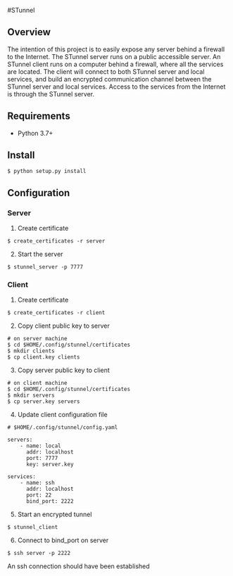 #STunnel

## Overview
The intention of this project is to easily expose any server behind a
firewall to the Internet. The STunnel server runs on a public accessible
server. An STunnel client runs on a computer behind a firewall,
where all the services are located. The client will connect to both 
STunnel server and local services, and build an encrypted communication
channel between the STunnel server and local services. Access to the services
from the Internet is through the STunnel server.

## Requirements
* Python 3.7+

## Install
```
$ python setup.py install
```

## Configuration

### Server
1. Create certificate
```
$ create_certificates -r server
```

2. Start the server
```
$ stunnel_server -p 7777
```

### Client
1. Create certificate
```
$ create_certificates -r client
```

2. Copy client public key to server
```
# on server machine
$ cd $HOME/.config/stunnel/certificates
$ mkdir clients
$ cp client.key clients
```

3. Copy server public key to client
```
# on client machine
$ cd $HOME/.config/stunnel/certificates
$ mkdir servers
$ cp server.key servers
```

4. Update client configuration file
```
# $HOME/.config/stunnel/config.yaml

servers:
    - name: local
      addr: localhost
      port: 7777
      key: server.key

services:
    - name: ssh
      addr: localhost
      port: 22
      bind_port: 2222
```

5. Start an encrypted tunnel
```
$ stunnel_client
```

6. Connect to bind_port on server
```
$ ssh server -p 2222
```
An ssh connection should have been established
